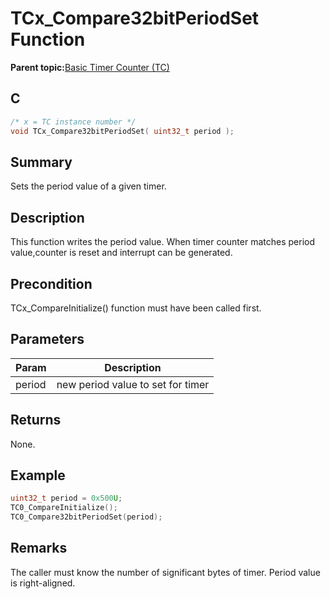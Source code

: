 # TCx\_Compare32bitPeriodSet Function

**Parent topic:**[Basic Timer Counter \(TC\)](GUID-D805E0EA-6923-41A3-A27E-5A159783D12C.md)

## C

```c
/* x = TC instance number */
void TCx_Compare32bitPeriodSet( uint32_t period );
```

## Summary

Sets the period value of a given timer.

## Description

This function writes the period value. When timer counter matches period value,counter is reset and interrupt can be generated.

## Precondition

TCx\_CompareInitialize\(\) function must have been called first.

## Parameters

|Param|Description|
|-----|-----------|
|period|new period value to set for timer|

## Returns

None.

## Example

```c
uint32_t period = 0x500U;
TC0_CompareInitialize();
TC0_Compare32bitPeriodSet(period);
```

## Remarks

The caller must know the number of significant bytes of timer. Period value is right-aligned.

